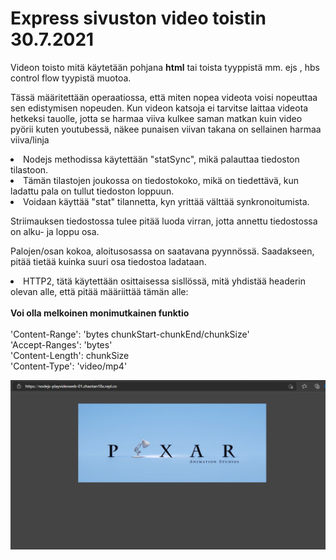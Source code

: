<h1>Express sivuston video toistin 30.7.2021 </h1>

Videon toisto mitä käytetään pohjana <b>html</b> tai toista tyyppistä mm. ejs , hbs control flow tyypistä muotoa.

Tässä määritettään operaatiossa, että miten nopea videota voisi nopeuttaa sen edistymisen nopeuden.
Kun videon katsoja ei tarvitse laittaa videota hetkeksi tauolle, jotta se harmaa viiva kulkee saman matkan kuin video pyörii kuten youtubessä, näkee punaisen viivan takana on sellainen harmaa viiva/linja

<li> Nodejs methodissa käytettään "statSync", mikä palauttaa tiedoston tilastoon. </li>
<li>Tämän tilastojen joukossa on tiedostokoko, mikä on tiedettävä, kun ladattu pala on tullut tiedoston loppuun. </li>
<li>Voidaan käyttää "stat" tilannetta, kyn yrittää välttää synkronoitumista. </li>

Striimauksen tiedostossa tulee pitää luoda virran, jotta annettu tiedostossa on alku- ja loppu osa.

Palojen/osan kokoa, aloitusosassa on saatavana pyynnössä. Saadakseen, pitää tietää kuinka suuri osa tiedostoa ladataan.

<li> HTTP2, tätä käytettään osittaisessa sisllössä, mitä yhdistää headerin olevan alle, että pitää määriittää tämän alle: </li>
<br>
<b> Voi olla melkoinen monimutkainen funktio </b><br>
<br>
'Content-Range': 'bytes chunkStart-chunkEnd/chunkSize' <br>
'Accept-Ranges': 'bytes' <br>
'Content-Length': chunkSize <br>
'Content-Type': 'video/mp4' <br>

![Alt text](images/nodejs-videoPlay.PNG?raw=true "None")
